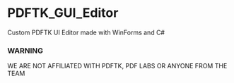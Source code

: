 # PDFTK_GUI_Editor
Custom PDFTK UI Editor made with WinForms and C# 

### WARNING
WE ARE NOT AFFILIATED WITH PDFTK, PDF LABS OR ANYONE FROM THE TEAM
